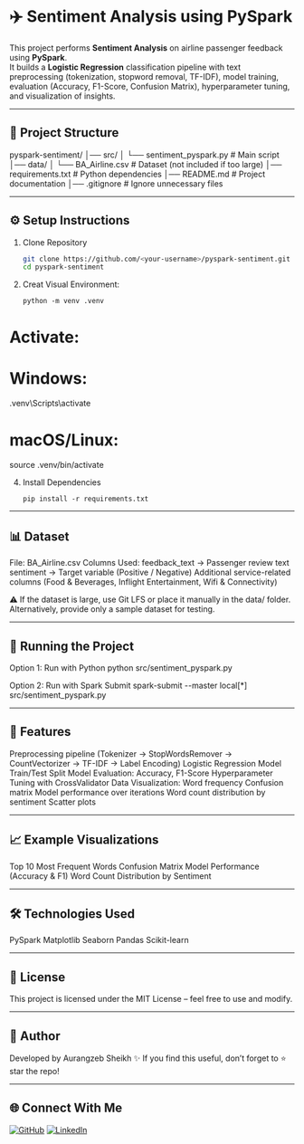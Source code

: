 # ✈️ Sentiment Analysis using PySpark

This project performs **Sentiment Analysis** on airline passenger feedback using **PySpark**.  
It builds a **Logistic Regression** classification pipeline with text preprocessing (tokenization, stopword removal, TF-IDF), model training, evaluation (Accuracy, F1-Score, Confusion Matrix), hyperparameter tuning, and visualization of insights.

---

## 📂 Project Structure
  pyspark-sentiment/
│── src/
│ └── sentiment_pyspark.py # Main script
│── data/
│ └── BA_Airline.csv # Dataset (not included if too large)
│── requirements.txt # Python dependencies
│── README.md # Project documentation
│── .gitignore # Ignore unnecessary files

---

## ⚙️ Setup Instructions

1. Clone Repository
   ```bash
   git clone https://github.com/<your-username>/pyspark-sentiment.git
   cd pyspark-sentiment
   ```

2. Creat Visual Environment:
     ```
     python -m venv .venv
     ```
# Activate:
# Windows:
.venv\Scripts\activate
# macOS/Linux:
source .venv/bin/activate

4. Install Dependencies

    ```
    pip install -r requirements.txt
    ```

---

## 📊 Dataset

File: BA_Airline.csv
Columns Used:
feedback_text → Passenger review text
sentiment → Target variable (Positive / Negative)
Additional service-related columns (Food & Beverages, Inflight Entertainment, Wifi & Connectivity)

⚠️ If the dataset is large, use Git LFS or place it manually in the data/ folder.
Alternatively, provide only a sample dataset for testing.

---

## 🚀 Running the Project
Option 1: Run with Python
python src/sentiment_pyspark.py


Option 2: Run with Spark Submit
spark-submit --master local[*] src/sentiment_pyspark.py

---

## 🔑 Features

Preprocessing pipeline (Tokenizer → StopWordsRemover → CountVectorizer → TF-IDF → Label Encoding)
Logistic Regression Model
Train/Test Split
Model Evaluation: Accuracy, F1-Score
Hyperparameter Tuning with CrossValidator
Data Visualization:
Word frequency
Confusion matrix
Model performance over iterations
Word count distribution by sentiment
Scatter plots

---

## 📈 Example Visualizations

Top 10 Most Frequent Words
Confusion Matrix
Model Performance (Accuracy & F1)
Word Count Distribution by Sentiment

---

## 🛠️ Technologies Used

PySpark
Matplotlib
Seaborn
Pandas
Scikit-learn

---

## 📜 License

This project is licensed under the MIT License – feel free to use and modify.

---

## 🙌 Author

Developed by Aurangzeb Sheikh ✨
If you find this useful, don’t forget to ⭐ star the repo!

---

## 🌐 Connect With Me
[![GitHub](https://img.shields.io/badge/GitHub-181717?style=for-the-badge&logo=github&logoColor=white)](https://github.com/aurangzeb55)
[![LinkedIn](https://img.shields.io/badge/LinkedIn-0A66C2?style=for-the-badge&logo=linkedin&logoColor=white)](https://www.linkedin.com/in/aurangzeb-sheikh-71ba6b2ba)
